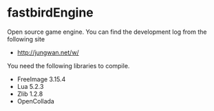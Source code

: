 fastbirdEngine
==============

Open source game engine.
You can find the development log from the following site
* http://jungwan.net/w/

You need the following libraries to compile.
 * FreeImage 3.15.4
 * Lua 5.2.3
 * Zlib 1.2.8
 * OpenCollada
